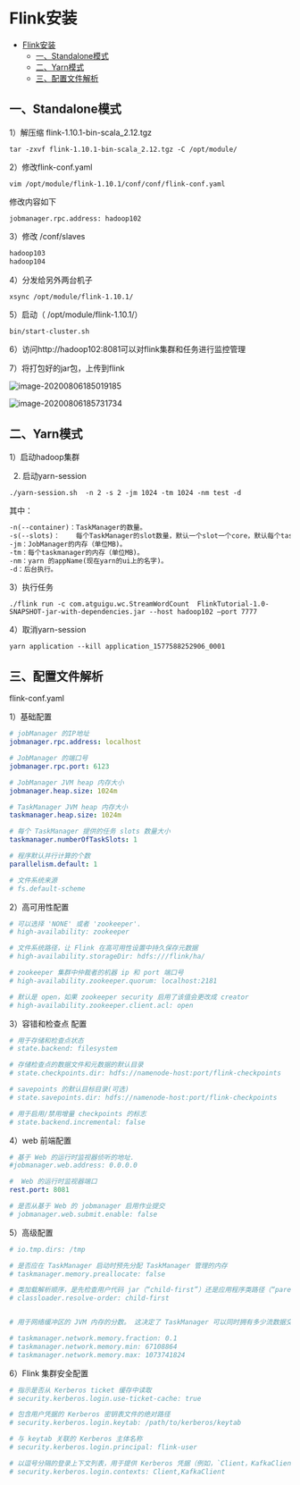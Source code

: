 # Flink安装

- [Flink安装](#flink安装)
  - [一、Standalone模式](#一standalone模式)
  - [二、Yarn模式](#二yarn模式)
  - [三、配置文件解析](#三配置文件解析)

## 一、Standalone模式

1）解压缩  flink-1.10.1-bin-scala_2.12.tgz

```shell
tar -zxvf flink-1.10.1-bin-scala_2.12.tgz -C /opt/module/
```

2）修改flink-conf.yaml

```shell
vim /opt/module/flink-1.10.1/conf/conf/flink-conf.yaml
```

修改内容如下

```
jobmanager.rpc.address: hadoop102
```

3）修改 /conf/slaves

```txt
hadoop103
hadoop104
```

4）分发给另外两台机子

```shell
xsync /opt/module/flink-1.10.1/
```

5）启动（ /opt/module/flink-1.10.1/）

```txt
bin/start-cluster.sh
```

6）访问http://hadoop102:8081可以对flink集群和任务进行监控管理

7）将打包好的jar包，上传到flink

![image-20200806185019185](https://gitee.com/wangzj6666666/bigdata-img/raw/master/flink/image-20200806185019185.png)



![image-20200806185731734](https://gitee.com/wangzj6666666/bigdata-img/raw/master/flink/image-20200806185731734.png)



## 二、Yarn模式

1）启动hadoop集群

2)  启动yarn-session

```shell
./yarn-session.sh  -n 2 -s 2 -jm 1024 -tm 1024 -nm test -d  
```

其中：

```txt
-n(--container)：TaskManager的数量。
-s(--slots)：	每个TaskManager的slot数量，默认一个slot一个core，默认每个taskmanager的slot的个数为1，有时可以多一些taskmanager，做冗余。
-jm：JobManager的内存（单位MB)。
-tm：每个taskmanager的内存（单位MB)。
-nm：yarn 的appName(现在yarn的ui上的名字)。 
-d：后台执行。
```

3）执行任务

```
./flink run -c com.atguigu.wc.StreamWordCount  FlinkTutorial-1.0-SNAPSHOT-jar-with-dependencies.jar --host hadoop102 –port 7777
```

4）取消yarn-session

```shell
yarn application --kill application_1577588252906_0001
```



## 三、配置文件解析

flink-conf.yaml

1）基础配置

```yaml
# jobManager 的IP地址
jobmanager.rpc.address: localhost

# JobManager 的端口号
jobmanager.rpc.port: 6123

# JobManager JVM heap 内存大小
jobmanager.heap.size: 1024m

# TaskManager JVM heap 内存大小
taskmanager.heap.size: 1024m

# 每个 TaskManager 提供的任务 slots 数量大小
taskmanager.numberOfTaskSlots: 1

# 程序默认并行计算的个数
parallelism.default: 1

# 文件系统来源
# fs.default-scheme
```

2）高可用性配置

```yaml
# 可以选择 'NONE' 或者 'zookeeper'.
# high-availability: zookeeper

# 文件系统路径，让 Flink 在高可用性设置中持久保存元数据
# high-availability.storageDir: hdfs:///flink/ha/

# zookeeper 集群中仲裁者的机器 ip 和 port 端口号
# high-availability.zookeeper.quorum: localhost:2181

# 默认是 open，如果 zookeeper security 启用了该值会更改成 creator
# high-availability.zookeeper.client.acl: open
```

3）容错和检查点 配置

```yaml
# 用于存储和检查点状态
# state.backend: filesystem

# 存储检查点的数据文件和元数据的默认目录
# state.checkpoints.dir: hdfs://namenode-host:port/flink-checkpoints

# savepoints 的默认目标目录(可选)
# state.savepoints.dir: hdfs://namenode-host:port/flink-checkpoints

# 用于启用/禁用增量 checkpoints 的标志
# state.backend.incremental: false
```

4）web 前端配置

```yaml
# 基于 Web 的运行时监视器侦听的地址.
#jobmanager.web.address: 0.0.0.0

#  Web 的运行时监视器端口
rest.port: 8081

# 是否从基于 Web 的 jobmanager 启用作业提交
# jobmanager.web.submit.enable: false
```

5）高级配置

```yaml
# io.tmp.dirs: /tmp

# 是否应在 TaskManager 启动时预先分配 TaskManager 管理的内存
# taskmanager.memory.preallocate: false

# 类加载解析顺序，是先检查用户代码 jar（“child-first”）还是应用程序类路径（“parent-first”）。 默认设置指示首先从用户代码 jar 加载类
# classloader.resolve-order: child-first


# 用于网络缓冲区的 JVM 内存的分数。 这决定了 TaskManager 可以同时拥有多少流数据交换通道以及通道缓冲的程度。 如果作业被拒绝或者您收到系统没有足够缓冲区的警告，请增加此值或下面的最小/最大值。 另请注意，“taskmanager.network.memory.min”和“taskmanager.network.memory.max”可能会覆盖此分数

# taskmanager.network.memory.fraction: 0.1
# taskmanager.network.memory.min: 67108864
# taskmanager.network.memory.max: 1073741824
```

6）Flink 集群安全配置

```yaml
# 指示是否从 Kerberos ticket 缓存中读取
# security.kerberos.login.use-ticket-cache: true

# 包含用户凭据的 Kerberos 密钥表文件的绝对路径
# security.kerberos.login.keytab: /path/to/kerberos/keytab

# 与 keytab 关联的 Kerberos 主体名称
# security.kerberos.login.principal: flink-user

# 以逗号分隔的登录上下文列表，用于提供 Kerberos 凭据（例如，`Client，KafkaClient`使用凭证进行 ZooKeeper 身份验证和 Kafka 身份验证）
# security.kerberos.login.contexts: Client,KafkaClient
```

